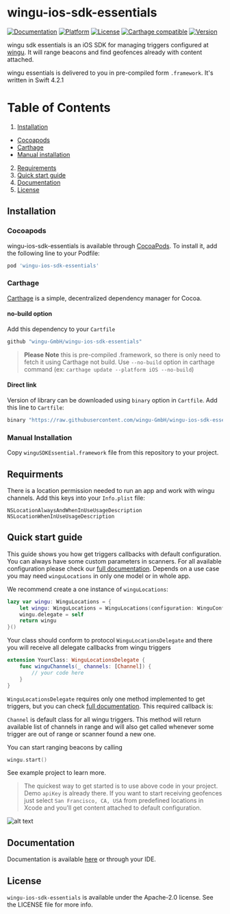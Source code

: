 # wingu-ios-sdk-essentials

[![Documentation](https://wingu-gmbh.github.io/wingu-ios-sdk-essentials/badge.svg)](https://wingu-gmbh.github.io/wingu-ios-sdk-essentials/)
[![Platform](https://img.shields.io/cocoapods/p/wingu-ios-sdk-essentials.svg?style=flat)](http://cocoapods.org/pods/wingu-ios-sdk-essentials)
[![License](https://img.shields.io/cocoapods/l/wingu-ios-sdk-essentials.svg?style=flat)](http://cocoapods.org/pods/wingu-ios-sdk-essentials)
[![Carthage compatible](https://img.shields.io/badge/Carthage-compatible-4BC51D.svg?style=flat)](https://github.com/Carthage/Carthage)
[![Version](https://img.shields.io/cocoapods/v/wingu-ios-sdk-essentials.svg?style=flat)](http://cocoapods.org/pods/wingu-ios-sdk-essentials)


wingu sdk essentials is an iOS SDK for managing triggers configured at [wingu](https://wingu.de). It will range beacons and find geofences already with content attached. 

wingu essentials is delivered to you in pre-compiled form `.framework`. It's written in Swift 4.2.1


# Table of Contents
1. [Installation](#installation)
 * [Cocoapods](#cocoapods)
 * [Carthage](#carthage)
 * [Manual installation](#manual_installation)
2. [Requirements](#requirements)
3. [Quick start guide](#quick_start)
4. [Documentation](#full_documentation)
5. [License](#license)

<a name="installation"></a>
## Installation

<a name="cocoapods"></a>
### Cocoapods
wingu-ios-sdk-essentials is available through [CocoaPods](http://cocoapods.org). To install
it, add the following line to your Podfile:

```ruby
pod 'wingu-ios-sdk-essentials'
```
<a name="carthage"></a>
### Carthage

[Carthage](https://github.com/Carthage/Carthage) is a simple, decentralized dependency manager for Cocoa. 

#### no-build option

Add this dependency to your `Cartfile`

```ruby
github "wingu-GmbH/wingu-ios-sdk-essentials"
```

> **Please Note** this is pre-compiled .framework, so there is only need to fetch it using Carthage not build. Use `--no-build` option in carthage command (ex:  `carthage update --platform iOS --no-build`)

#### Direct link

Version of library can be downloaded using `binary` option in `Cartfile`. Add this line to `Cartfile`:

```ruby
binary "https://raw.githubusercontent.com/wingu-GmbH/wingu-ios-sdk-essentials/master/wingu-ios-sdk-essentials.json"
```
<a name="manual_installation"></a>
### Manual Installation

Copy `winguSDKEssential.framework` file from this repository to your project.

<a name="requirements"></a>
## Requirments

There is a location permission needed to run an app and work with wingu channels. Add this keys into your `Info.plist` file:

```
NSLocationAlwaysAndWhenInUseUsageDescription
NSLocationWhenInUseUsageDescription
```

<a name="quick_start"></a>
## Quick start guide

This guide shows you how get triggers callbacks with default configuration. You can always have some custom parameters in scanners. For all available configuration please check our [full documentation](#full_documentation). Depends on a use case you may need `winguLocations` in only one model or in whole app.

We recommend create a one instance of `winguLocations`:

```swift
lazy var wingu: WinguLocations = {
    let wingu: WinguLocations = WinguLocations(configuration: WinguConfiguration.defaultConfiguration)
    wingu.delegate = self
    return wingu
}()
```

Your class should conform to protocol `WinguLocationsDelegate` and there you will receive all delegate callbacks from wingu triggers 
```swift
extension YourClass: WinguLocationsDelegate { 
	func winguChannels(_ channels: [Channel]) {
    	// your code here
	}
}
```

`WinguLocationsDelegate` requires only one method implemented to get triggers, but you can check [full documentation](#full_documentation). This required callback is:


`Channel` is default class for all wingu triggers. This method will return available list of channels in range and will also get called whenever some trigger are out of range or scanner found a new one.

You can start ranging beacons by calling

```swift
wingu.start()
```

See example project to learn more.

> The quickest way to get started is to use above code in your project. Demo `apiKey` is already there. If you want to start receiving geofences just select `San Francisco, CA, USA` from predefined locations in Xcode and you'll get content attached to default configuration.

![alt text](https://raw.githubusercontent.com/wingu-GmbH/wingu-ios-sdk-essentials/master/docs/docs_assets/docs_assets/sfXcode.gif "Xcode")


<a name="full_documentation"></a>
## Documentation

Documentation is available [here](https://wingu-gmbh.github.io/wingu-ios-sdk-essentials/) or through your IDE.

<a name="license"></a>
## License

`wingu-ios-sdk-essentials` is available under the Apache-2.0 license. See the LICENSE file for more info.
